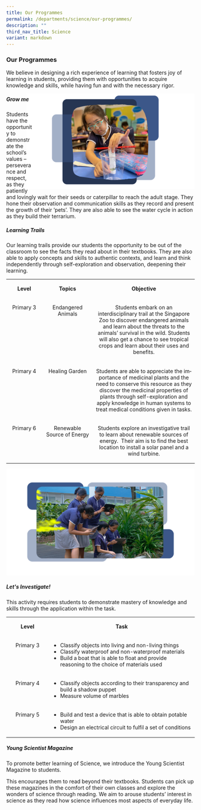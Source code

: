 ```yaml
---
title: Our Programmes
permalink: /departments/science/our-programmes/
description: ""
third_nav_title: Science
variant: markdown
---
```

### **Our Programmes**

We believe in designing a rich experience of learning that fosters joy of learning in students, providing them with opportunities to acquire knowledge and skills, while having fun and with the necessary rigor.

<img src="/images/our_programmes_science.png" style="width:450px;margin-left:-15px;" align="right">

##### Grow me
Students have the opportunity to demonstrate the school’s values – perseverance and respect, as they patiently and lovingly wait for their seeds or caterpillar to reach the adult stage.  They hone their observation and communication skills as they record and present the growth of their ‘pets’.  They are also able to see the water cycle in action as they build their terrarium.

##### Learning Trails
Our learning trails provide our students the opportunity to be out of the classroom to see the facts they read about in their textbooks. They are also able to apply concepts and skills to authentic contexts, and learn and think independently through self-exploration and observation, deepening their learning.

<table class="iveo_table ives_tab_1" width="0">
    
<tbody class="">
      
<tr class="">
        
<td width="103" class="" valign="middle">
          <p class="" align="center">
            <b class="">
              <span lang="EN-SG" class="">Level
              </span>
            </b>
            <span class="">
            </span>
          </p>
        
</td>
        
<td width="151" class="" valign="middle">
          <p class="" align="center">
            <b class="">
              <span lang="EN-SG" class="">Topics
              </span>
            </b>
            <span class="">
            </span>
          </p>
        
</td>
        
<td width="364" class="" valign="middle">
          <p class="" align="center">
            <b class="">
              <span lang="EN-SG" class="">Objective
              </span>
            </b>
            <span class="">
            </span>
          </p>
        
</td>
      
</tr>
      
<tr class="">
        
<td width="103" class="" valign="top">
          <p class="" align="center">
            <span lang="EN-SG" class="">Primary 3
            </span>
            <span class="">
            </span>
          </p>
        
</td>
        
<td width="151" class="" valign="top">
          <p class="" align="center">
            <span lang="EN-SG" class="">Endangered Animals
            </span>
            <span class="">
            </span>
          </p>
        
</td>
        
<td width="364" class="">
          <p class="" style="text-align: center;">
            <span class="">Students embark on an interdisciplinary trail at the Singapore Zoo to discover endangered animals and learn about the threats to the animals’ survival in the wild. Students will also get a chance
              to see tropical crops and learn about their uses and benefits.
            </span>
          </p>
        
</td>
      
</tr>
      
<tr class="">
        
<td width="103" class="" valign="top">
          <p class="" align="center">
            <span lang="EN-SG" class="">Primary 4
            </span>
            <span class="">
            </span>
          </p>
        
</td>
        
<td width="151" class="" valign="top">
          <p class="" align="center">
            <span lang="EN-SG" class="">Healing Garden
            </span>
            <span class="">
            </span>
          </p>
        
</td>
        
<td width="364" class="">
          <p class="" style="text-align: center;">
            <span lang="EN-SG" class="">Students are able to appreciate the importance of
              medicinal plants and the need to conserve this resource as they discover the
              medicinal properties of plants through self-exploration and apply knowledge
              in human systems to treat medical conditions given in tasks.
            </span>
            <span class="">
            </span>
          </p>
        
</td>
      
</tr>
      
<tr class="">
        
<td width="103" class="" valign="top">
          <p class="" align="center">
            <span lang="EN-SG" class="">Primary 6
            </span>
            <span class="">
            </span>
          </p>
        
</td>
        
<td width="151" class="" valign="top">
          <p class="" align="center">
            <span lang="EN-SG" class="">Renewable Source of Energy
            </span>
            <span class="">
            </span>
          </p>
        
</td>
        
<td width="364" class="">
          <p class="" style="text-align: center;">
            <span lang="EN-SG" class="">Students explore an investigative trail to learn
              about renewable sources of energy.&nbsp;
              Their aim is to find the best location to install a solar panel and a
              wind turbine.
            </span>
            <span class="">
            </span>
          </p>
        
</td>
      
</tr>
    
</tbody>
  
</table>


<img src="/images/14.png" style="width:600px">
		 
##### Let's Investigate!

This activity requires students to demonstrate mastery of knowledge and skills through the application within the task.

<table class="iveo_table ives_tab_1" width="0">
    
<tbody class="">
      
<tr class="">
        
<td width="121" class="" valign="middle">
          <p class="" align="center">
            <b class="">
              <span lang="EN-SG" class="">Level
              </span>
            </b>
            <span class="">
            </span>
          </p>
        
</td>
        
<td width="496" class="" valign="middle">
          <p class="" align="center">
            <b class="">
              <span lang="EN-SG" class="">Task
              </span>
            </b>
            <span class="">
            </span>
          </p>
        
</td>
      
</tr>
      
<tr class="">
        
<td width="121" class="" valign="top">
          <p class="" align="center">
            <span lang="EN-SG" class="">Primary 3
            </span>
            <span class="">
            </span>
          </p>
        
</td>
        
<td width="496" class="" valign="top">
          <p class="">
          </p>
          
<ul>
            
<li style="text-align: left;">
              <span class="">Classify
                objects into living and non-living things
              </span>
            
</li>
            
<li style="text-align: left;">Classify waterproof and non-waterproof materials
            
</li>
            
<li style="text-align: left;">Build a boat that is able to float and provide
              reasoning to the choice of materials used
            
</li>
          
</ul>
          <p>
          </p>
          <p class="">
            <span class="">
            </span>
          </p>
        
</td>
      
</tr>
      
<tr class="">
        
<td width="121" class="" valign="top">
          <p class="" align="center">
            <span lang="EN-SG" class="">Primary 4
            </span>
          </p>
        
</td>
        
<td width="496" class="" valign="top">
          <p class="">
          </p>
          
<ul>
            
<li style="text-align: left;">Classify
              objects according to their transparency and build a shadow puppet
            
</li>
            
<li style="text-align: left;">Measure volume of marbles
            
</li>
          
</ul>
          <p>
          </p>
          <p class="">
            <span class="">
            </span>
          </p>
        
</td>
      
</tr>
      
<tr class="">
        
<td width="121" class="" valign="top">
          <p class="" align="center">
            <span lang="EN-SG" class="">Primary 5
            </span>
          </p>
        
</td>
        
<td width="496" class="" valign="top">
          <p class="">
          </p>
          
<ul>
            
<li style="text-align: left;">
              <span lang="EN-SG" class="">Build and test a device that is able to obtain
                potable water
              </span>
            
</li>
            
<li style="text-align: left;">Design an electrical circuit to fulfil a set of
              conditions
            
</li>
          
</ul>
          <p>
          </p>
          <p class="">
            <span class="">
            </span>
          </p>
        
</td>
      
</tr>
    
</tbody>
  
</table>

##### Young Scientist Magazine

To promote better learning of Science, we introduce the Young Scientist Magazine to students.

This encourages them to read beyond their textbooks. Students can pick up these magazines in the comfort of their own classes and explore the wonders of science through reading.  We aim to arouse students’ interest in science as they read how science influences most aspects of everyday life.